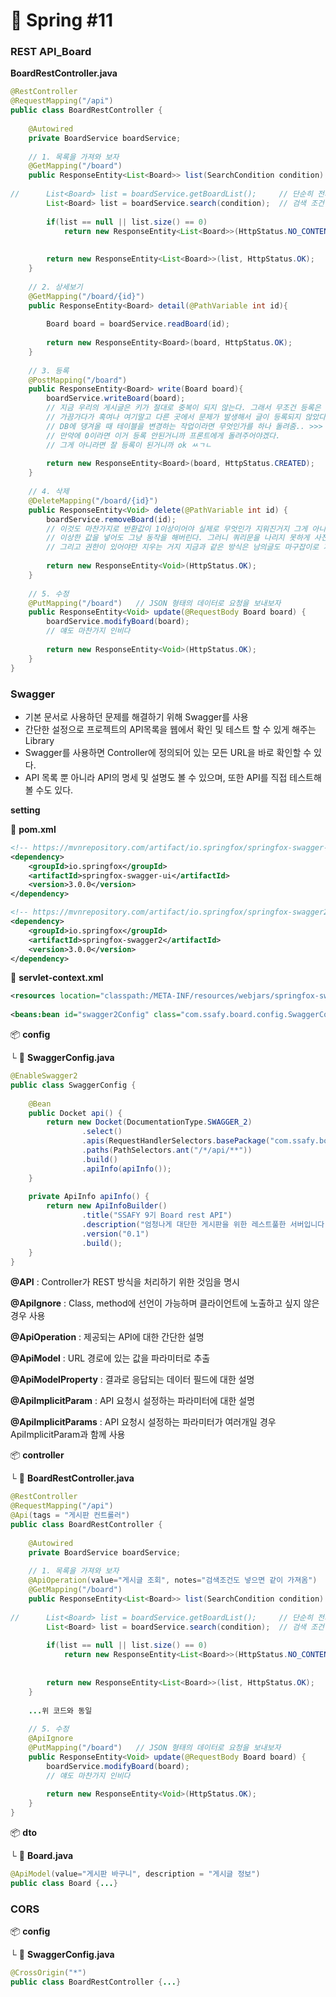 # :seedling: Spring #11

### REST API_Board

**BoardRestController.java**

```java
@RestController
@RequestMapping("/api")
public class BoardRestController {
	
	@Autowired
	private BoardService boardService;
	
	// 1. 목록을 가져와 보자
	@GetMapping("/board")
	public ResponseEntity<List<Board>> list(SearchCondition condition) {
		
//		List<Board> list = boardService.getBoardList();		// 단순히 전체 조회
		List<Board> list = boardService.search(condition);	// 검색 조건이 있으면 그걸로 조회
		
		if(list == null || list.size() == 0)
			return new ResponseEntity<List<Board>>(HttpStatus.NO_CONTENT);
		
		
		return new ResponseEntity<List<Board>>(list, HttpStatus.OK);
	}
	
	// 2. 상세보기
	@GetMapping("/board/{id}")
	public ResponseEntity<Board> detail(@PathVariable int id){
		
		Board board = boardService.readBoard(id);
		
		return new ResponseEntity<Board>(board, HttpStatus.OK);
	}
	
	// 3. 등록
	@PostMapping("/board")
	public ResponseEntity<Board> write(Board board){
		boardService.writeBoard(board);
		// 지금 우리의 게시글은 키가 절대로 중복이 되지 않는다. 그래서 무조건 등록은 된다. 
		// 가끔가다가 혹여나 여기말고 다른 곳에서 문제가 발생해서 글이 등록되지 않았다. 
		// DB에 댕겨올 때 테이블을 변경하는 작업이라면 무엇인가를 하나 돌려줌.. >>> 테이블을 건드린 행의 개수가 반환이 된다.
		// 만약에 0이라면 이거 등록 안된거니까 프론트에게 돌려주어야겠다. 
		// 그게 아니라면 잘 등록이 된거니까 ok ㅆㄱㄴ
				
		return new ResponseEntity<Board>(board, HttpStatus.CREATED);
	}
	
	// 4. 삭제
	@DeleteMapping("/board/{id}")
	public ResponseEntity<Void> delete(@PathVariable int id) {
		boardService.removeBoard(id);
		// 이것도 마찬가지로 반환값이 1이상이어야 실제로 무엇인가 지워진거지 그게 아니면 지워진건 아니다.
		// 이상한 값을 넣어도 그냥 동작을 해버린다. 그러니 쿼리문을 나리지 못하게 사전에 커팅해야함
		// 그리고 권한이 있어야만 지우는 거지 지금과 같은 방식은 남의글도 마구잡이로 지울 수 있다. 
		
		return new ResponseEntity<Void>(HttpStatus.OK);
	}
	
	// 5. 수정
	@PutMapping("/board")	// JSON 형태의 데이터로 요청을 보내보자
	public ResponseEntity<Void> update(@RequestBody Board board) {
		boardService.modifyBoard(board);
		// 얘도 마찬가지 인비다
		
		return new ResponseEntity<Void>(HttpStatus.OK);
	}
}
```



### Swagger

* 기본 문서로 사용하던 문제를 해결하기 위해 Swagger를 사용
* 간단한 설정으로 프로젝트의 API목록을 웹에서 확인 및 테스트 할 수 있게 해주는 Library
* Swagger를 사용하면 Controller에 정의되어 있는 모든 URL을 바로 확인할 수 있다. 
* API 목록 뿐 아니라 API의 명세 및 설명도 볼 수 있으며, 또한 API를 직접 테스트해 볼 수도 있다. 



**setting**

:page_facing_up: **pom.xml**

```xml
<!-- https://mvnrepository.com/artifact/io.springfox/springfox-swagger-ui -->
<dependency>
	<groupId>io.springfox</groupId>
	<artifactId>springfox-swagger-ui</artifactId>
	<version>3.0.0</version>
</dependency>

<!-- https://mvnrepository.com/artifact/io.springfox/springfox-swagger2 -->
<dependency>
	<groupId>io.springfox</groupId>
	<artifactId>springfox-swagger2</artifactId>
	<version>3.0.0</version>
</dependency>
```

:page_facing_up: **servlet-context.xml**

```xml
<resources location="classpath:/META-INF/resources/webjars/springfox-swagger-ui/" mapping="/swagger-ui/**"></resources>
	
<beans:bean id="swagger2Config" class="com.ssafy.board.config.SwaggerConfig"/>
```

:package: **config**

└ :page_facing_up: **SwaggerConfig.java**

```java
@EnableSwagger2
public class SwaggerConfig {
	
	@Bean
	public Docket api() {
		return new Docket(DocumentationType.SWAGGER_2)
				.select()
				.apis(RequestHandlerSelectors.basePackage("com.ssafy.board.controller"))
				.paths(PathSelectors.ant("/*/api/**"))
				.build()
				.apiInfo(apiInfo());
	}
	
	private ApiInfo apiInfo() {
		return new ApiInfoBuilder()
				.title("SSAFY 9기 Board rest API")
				.description("엄청나게 대단한 게시판을 위한 레스트풀한 서버입니다.")
				.version("0.1")
				.build();
	}
}
```

**@API** : Controller가 REST 방식을 처리하기 위한 것임을 명시

**@ApiIgnore** : Class, method에 선언이 가능하며 클라이언트에 노출하고 싶지 않은 경우 사용

**@ApiOperation** : 제공되는 API에 대한 간단한 설명

**@ApiModel** : URL 경로에 있는 값을 파라미터로 추출

**@ApiModelProperty** : 결과로 응답되는 데이터 필드에 대한 설명

**@ApiImplicitParam** : API 요청시 설정하는 파라미터에 대한 설명

**@ApiImplicitParams** : API 요청시 설정하는 파라미터가 여러개일 경우 ApiImplicitParam과 함께 사용

:package: **controller**

└ :page_facing_up: **BoardRestController.java**

```java
@RestController
@RequestMapping("/api")
@Api(tags = "게시판 컨트롤러")
public class BoardRestController {
	
	@Autowired
	private BoardService boardService;
	
	// 1. 목록을 가져와 보자
	@ApiOperation(value="게시글 조회", notes="검색조건도 넣으면 같이 가져옴")
	@GetMapping("/board")
	public ResponseEntity<List<Board>> list(SearchCondition condition) {
		
//		List<Board> list = boardService.getBoardList();		// 단순히 전체 조회
		List<Board> list = boardService.search(condition);	// 검색 조건이 있으면 그걸로 조회
		
		if(list == null || list.size() == 0)
			return new ResponseEntity<List<Board>>(HttpStatus.NO_CONTENT);
		
		
		return new ResponseEntity<List<Board>>(list, HttpStatus.OK);
	}
	
	...위 코드와 동일
	
	// 5. 수정
	@ApiIgnore
	@PutMapping("/board")	// JSON 형태의 데이터로 요청을 보내보자
	public ResponseEntity<Void> update(@RequestBody Board board) {
		boardService.modifyBoard(board);
		// 얘도 마찬가지 인비다
		
		return new ResponseEntity<Void>(HttpStatus.OK);
	}
}
```

:package: **dto**

└ :page_facing_up: **Board.java**

```java
@ApiModel(value="게시판 바구니", description = "게시글 정보")
public class Board {...}
```



### CORS

:package: **config**

└ :page_facing_up: **SwaggerConfig.java**

```java
@CrossOrigin("*")
public class BoardRestController {...}
```

